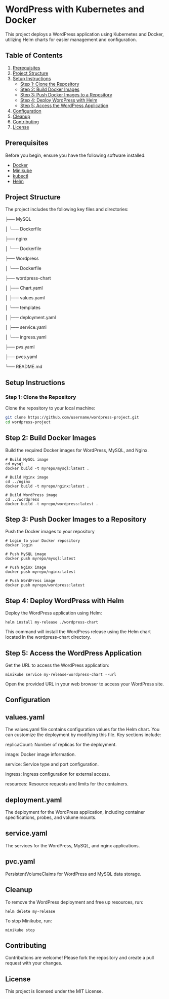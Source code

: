 # WordPress with Kubernetes and Docker

This project deploys a WordPress application using Kubernetes and Docker, utilizing Helm charts for easier management and configuration.

## Table of Contents

1. [Prerequisites](#prerequisites)
2. [Project Structure](#project-structure)
3. [Setup Instructions](#setup-instructions)
    - [Step 1: Clone the Repository](#step-1-clone-the-repository)
    - [Step 2: Build Docker Images](#step-2-build-docker-images)
    - [Step 3: Push Docker Images to a Repository](#step-3-push-docker-images-to-a-repository)
    - [Step 4: Deploy WordPress with Helm](#step-4-deploy-wordpress-with-helm)
    - [Step 5: Access the WordPress Application](#step-5-access-the-wordpress-application)
4. [Configuration](#configuration)
5. [Cleanup](#cleanup)
6. [Contributing](#contributing)
7. [License](#license)

## Prerequisites

Before you begin, ensure you have the following software installed:

- [Docker](https://docs.docker.com/get-docker/)
- [Minikube](https://minikube.sigs.k8s.io/docs/start/)
- [kubectl](https://kubernetes.io/docs/tasks/tools/install-kubectl/)
- [Helm](https://helm.sh/docs/intro/install/)

## Project Structure

The project includes the following key files and directories:


├── MySQL

│ └── Dockerfile

├── nginx

│ └── Dockerfile

├── Wordpress

│ └── Dockerfile

├── wordpress-chart

│ ├── Chart.yaml

│ ├── values.yaml

│ └── templates

│ ├── deployment.yaml

│ ├── service.yaml

│ └── ingress.yaml

├── pvs.yaml

├── pvcs.yaml

└── README.md

## Setup Instructions

### Step 1: Clone the Repository

Clone the repository to your local machine:

```bash
git clone https://github.com/username/wordpress-project.git
cd wordpress-project
```

## Step 2: Build Docker Images
Build the required Docker images for WordPress, MySQL, and Nginx.

```
# Build MySQL image
cd mysql
docker build -t myrepo/mysql:latest .

# Build Nginx image
cd ../nginx
docker build -t myrepo/nginx:latest .

# Build WordPress image
cd ../wordpress
docker build -t myrepo/wordpress:latest .
```
## Step 3: Push Docker Images to a Repository
Push the Docker images to your repository

```
# Login to your Docker repository
docker login

# Push MySQL image
docker push myrepo/mysql:latest

# Push Nginx image
docker push myrepo/nginx:latest

# Push WordPress image
docker push myrepo/wordpress:latest
```
## Step 4: Deploy WordPress with Helm
Deploy the WordPress application using Helm:

```
helm install my-release ./wordpress-chart
```
This command will install the WordPress release using the Helm chart located in the wordpress-chart directory.

## Step 5: Access the WordPress Application
Get the URL to access the WordPress application:

```
minikube service my-release-wordpress-chart --url
```
Open the provided URL in your web browser to access your WordPress site.

## Configuration

## values.yaml
The values.yaml file contains configuration values for the Helm chart. You can customize the deployment by modifying this file. Key sections include:

replicaCount: Number of replicas for the deployment.

image: Docker image information.

service: Service type and port configuration.

ingress: Ingress configuration for external access.

resources: Resource requests and limits for the containers.

## deployment.yaml
The deployment for the WordPress application, including container specifications, probes, and volume mounts.

## service.yaml
The services for the WordPress, MySQL, and nginx applications. 

## pvc.yaml
PersistentVolumeClaims for WordPress and MySQL data storage.

## Cleanup
To remove the WordPress deployment and free up resources, run:

```
helm delete my-release
```

To stop Minikube, run:

```
minikube stop
```

## Contributing
Contributions are welcome! Please fork the repository and create a pull request with your changes.

## License
This project is licensed under the MIT License.







